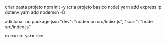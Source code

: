 criar pasta projeto
npm init -y (cria projeto basico node)
yarn add express ip dotenv
yarn add nodemon -D

adicionar no package.json
"dev": "nodemon src/index.js",
    "start": "node src/index.js"

    executar yarn dev
